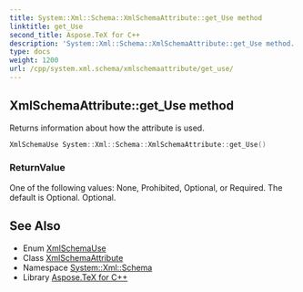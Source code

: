 ```yaml
---
title: System::Xml::Schema::XmlSchemaAttribute::get_Use method
linktitle: get_Use
second_title: Aspose.TeX for C++
description: 'System::Xml::Schema::XmlSchemaAttribute::get_Use method. Returns information about how the attribute is used in C++.'
type: docs
weight: 1200
url: /cpp/system.xml.schema/xmlschemaattribute/get_use/
---
```

## XmlSchemaAttribute::get_Use method


Returns information about how the attribute is used.

```cpp
XmlSchemaUse System::Xml::Schema::XmlSchemaAttribute::get_Use()
```


### ReturnValue

One of the following values: None, Prohibited, Optional, or Required. The default is Optional. Optional.

## See Also

* Enum [XmlSchemaUse](../../xmlschemause/)
* Class [XmlSchemaAttribute](../)
* Namespace [System::Xml::Schema](../../)
* Library [Aspose.TeX for C++](../../../)

